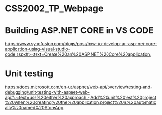 # CSS2002_TP_Webpage

# Building ASP.NET CORE in VS CODE
https://www.syncfusion.com/blogs/post/how-to-develop-an-asp-net-core-application-using-visual-studio-code.aspx#:~:text=Create%20an%20ASP.NET%20Core%20application,

# Unit testing
https://docs.microsoft.com/en-us/aspnet/web-api/overview/testing-and-debugging/unit-testing-with-aspnet-web-api#:~:text=use%20either%20approach.-,Add%20unit%20test%20project%20when%20creating%20the%20application,project%20is%20automatically%20named%20StoreApp.